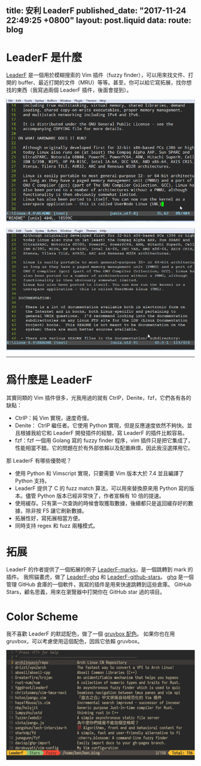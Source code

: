 title: 安利 LeaderF
published_date: "2017-11-24 22:49:25 +0800"
layout: post.liquid
data:
  route: blog
---
# LeaderF 是什麼
[LeaderF][3] 是一個用於模糊搜索的 Vim 插件（fuzzy finder），可以用來找文件、打開的 buffer、最近打開的文件（MRU）等等。甚至，你可以給它寫拓展，找你想找的東西（我寫過兩個 LeaderF 插件，後面會提到）。

![NameOnly Mode][1]

![FullPath Mode][2]

---

# 爲什麼是 LeaderF
其實同類的 Vim 插件很多，光我用過的就有 CtrlP，Denite，fzf，它們各有各的缺點：
- CtrlP：純 Vim 實現，速度奇慢。
- Denite： CtrlP 繼任者。它使用 Python 實現，但是反應速度依然不夠快。並且根據我給它和 LeaderF 開發插件的經驗，寫 LeaderF 的插件比較容易。
- fzf：fzf 一個用 Golang 寫的 fuzzy finder 程序，vim 插件只是把它集成了，性能相當不錯。它的問題在於有外部依賴以及配置麻煩，因此我沒選擇用它。

那 LeaderF 有哪些優勢呢？
- 使用 Python 和 Vimscript 實現，只要需要 Vim 版本大於 7.4 並且編譯了 Python 支持。
- LeaderF 提供了 C 的 fuzz match 算法，可以用來替換原來用 Python 寫的版本。儘管 Python 版本已經非常快了，作者宣稱有 10 倍的提速。
- 使用緩存。只有第一次查詢的時候會取獲取數據，後續都只是返回緩存好的數據，除非按 F5 讓它刷新數據。
- 拓展性好，寫拓展相當方便。
- 同時支持 regex 和 fuzz 兩種模式。 

# 拓展
LeaderF 的作者提供了一個拓展的例子 [LeaderF-marks][4]，是一個跳轉到 mark 的插件。
我照貓畫虎，做了 [LeaderF-ghq][6] 和 [LeaderF-github-stars][5]。
[ghq][7] 是一個管理 GitHub 倉庫的一個軟件，我寫的插件是用來快速跳轉到這些倉庫。
GitHub Stars，顧名思義，用來在瀏覽器中打開你在 GitHub star 過的項目。

# Color Scheme
我不喜歡 LeaderF 的默認配色，做了一個 [gruvbox 配色][8]。
如果你也在用 gruvbox，可以考慮使用這個配色，因爲它依賴 gruvbox。

![leaderf gruvbox](/img/leaderf-gruvbox.png) 

  [1]: https://raw.githubusercontent.com/Yggdroot/Images/master/leaderf/leaderf_1.gif
  [2]: https://raw.githubusercontent.com/Yggdroot/Images/master/leaderf/leaderf_2.gif
  [3]: https://github.com/Yggdroot/LeaderF
  [4]: https://github.com/Yggdroot/LeaderF-marks
  [5]: https://github.com/bennyyip/LeaderF-github-stars
  [6]: https://github.com/bennyyip/LeaderF-ghq
  [7]: https://github.com/motemen/ghq
  [8]: https://github.com/bennyyip/dot-vim/blob/master/after/autoload/leaderf/colorscheme/gruvbox.vim


